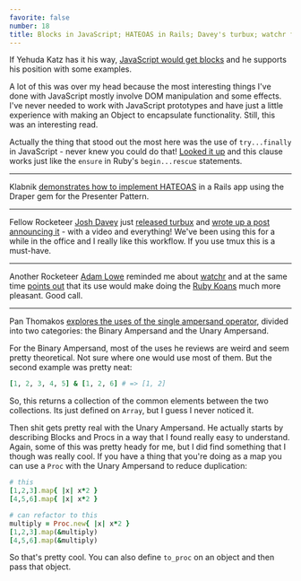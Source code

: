 ```yaml
---
favorite: false
number: 18
title: Blocks in JavaScript; HATEOAS in Rails; Davey's turbux; watchr for Ruby Koans; Using a Single Ampersand
---
```


If Yehuda Katz has it his way, [JavaScript would get blocks][js_blocks] and he
supports his position with some examples.

A lot of this was over my head because the most interesting things I've done
with JavaScript mostly involve DOM manipulation and some effects. I've never
needed to work with JavaScript prototypes and have just a little experience with
making an Object to encapsulate functionality. Still, this was an interesting
read.

Actually the thing that stood out the most here was the use of `try...finally`
in JavaScript - never knew you could do that! [Looked it up][js_docs] and this
clause works just like the `ensure` in Ruby's `begin...rescue` statements.

---

Klabnik [demonstrates how to implement HATEOAS][hateoas] in a Rails app using
the Draper gem for the Presenter Pattern.

---

Fellow Rocketeer [Josh Davey][josh] just [released turbux][turbux] and [wrote up
a post announcing it][announcement] - with a video and everything! We've been
using this for a while in the office and I really like this workflow. If you use
tmux this is a must-have.

---

Another Rocketeer [Adam Lowe][adam] reminded me about [watchr][watchr] and at
the same time [points out](/rotten.html#11) that its use would make doing the [Ruby
Koans][koans] much more pleasant. Good call.

---

Pan Thomakos [explores the uses of the single ampersand
operator](/rotten.html#12), divided into two categories: the Binary Ampersand
and the Unary Ampersand.

For the Binary Ampersand, most of the uses he reviews are weird and seem pretty
theoretical. Not sure where one would use most of them. But the second example
was pretty neat:

```ruby
[1, 2, 3, 4, 5] & [1, 2, 6] # => [1, 2]
```

So, this returns a collection of the common elements between the two
collections. Its just defined on `Array`, but I guess I never noticed it.

Then shit gets pretty real with the Unary Ampersand. He actually starts by
describing Blocks and Procs in a way that I found really easy to understand.
Again, some of this was pretty heady for me, but I did find something that I
though was really cool. If you have a thing that you're doing as a map you can
use a `Proc` with the Unary Ampersand to reduce duplication:

```ruby
# this
[1,2,3].map{ |x| x*2 }
[4,5,6].map{ |x| x*2 }

# can refactor to this
multiply = Proc.new{ |x| x*2 }
[1,2,3].map(&multiply)
[4,5,6].map(&multiply)
```

So that's pretty cool. You can also define `to_proc` on an object and then pass
that object.

[js_blocks]: http://yehudakatz.com/2012/01/10/javascript-needs-blocks
[js_docs]: https://developer.mozilla.org/en/JavaScript/Reference/Statements/try...catch
[hateoas]: http://blog.steveklabnik.com/posts/2012-01-06-implementing-hateoas-with-presenters
[josh]: https://twitter.com/joshuadavey
[turbux]: https://github.com/jgdavey/vim-turbux
[announcement]: https://joshuadavey.com/2012/01/10/faster-tdd-feedback-with-tmux-tslime-vim-and-turbux/
[adam]: https://twitter.com/adam_lowe
[watchr]: https://github.com/mynyml/watchr
[koans]: https://github.com/edgecase/ruby_koans
